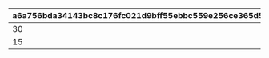 |a6a756bda34143bc8c176fc021d9bff55ebbc559e256ce365d551f69ca11e24e|c14bc406876a01275ea7877d0635ac1734ff647cc5982e46c81f81668121a3b1|65601bdc79d689c89ef2570a0d072749a315a0aab22c766e8b2da4f6c6e27d72|fcd437bb6548036f4dc3a5cc18d52c91341c89daa20d6000ae152d31141ff81c|cd289e8c467ffda29f4afca8bf461222aa57692a1c6762477e17f36a793fdec2|11b93675362dca7071813bf6ec10da59313722a6e9a3ddeb5272dcd64e5375dc|
| --- | --- | --- | --- | --- | --- |
|30|100|30|30|30|30|
|15|200|15|15|15|15|